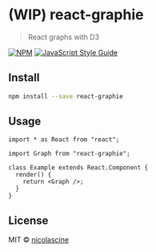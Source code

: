 # (WIP) react-graphie

> React graphs with D3

[![NPM](https://img.shields.io/npm/v/react-graphie.svg)](https://www.npmjs.com/package/react-graphie) [![JavaScript Style Guide](https://img.shields.io/badge/code_style-standard-brightgreen.svg)](https://standardjs.com)

## Install

```bash
npm install --save react-graphie
```

## Usage

```tsx
import * as React from "react";

import Graph from "react-graphie";

class Example extends React.Component {
  render() {
    return <Graph />;
  }
}
```

## License

MIT © [nicolascine](https://github.com/nicolascine)

